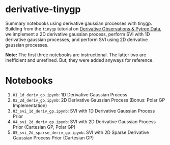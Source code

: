 # derivative-tinygp
Summary notebooks using derivative gaussian processes with tinygp. Building from the `tinygp` tutorial on [Derivative Observations & Pytree Data][1], we implement a 2D derivative gaussian process, perform SVI with 1D derivative gaussian processes, and perform SVI using 2D derivative gaussian processes. 

**Note:** The first three notebooks are instructional. The latter two are inefficient and unrefined. But, they were added anyways for reference.

# Notebooks
1. `01_1d_deriv_gp.ipynb`: 1D Derivative Gaussian Process
2. `02_2d_deriv_gp.ipynb`: 2D Derivative Gaussian Process (Bonus: Polar GP Implementation)
3. `03_svi_1d_deriv_gp.ipynb`: SVI with 1D Derivative Gaussian Process Prior
4. `04_svi_2d_deriv_gp.ipynb`: SVI with 2D Derivative Gaussian Process Prior (Cartesian GP, Polar GP)
5. `05_svi_2d_sparse_deriv_gp.ipynb`: SVI with 2D Sparse Derivative Gaussian Process Prior (Cartesian GP)

<!-- ### References  -->
[1]: <https://tinygp.readthedocs.io/en/latest/tutorials/derivative.html> "Derivative Observations & Pytree Data"